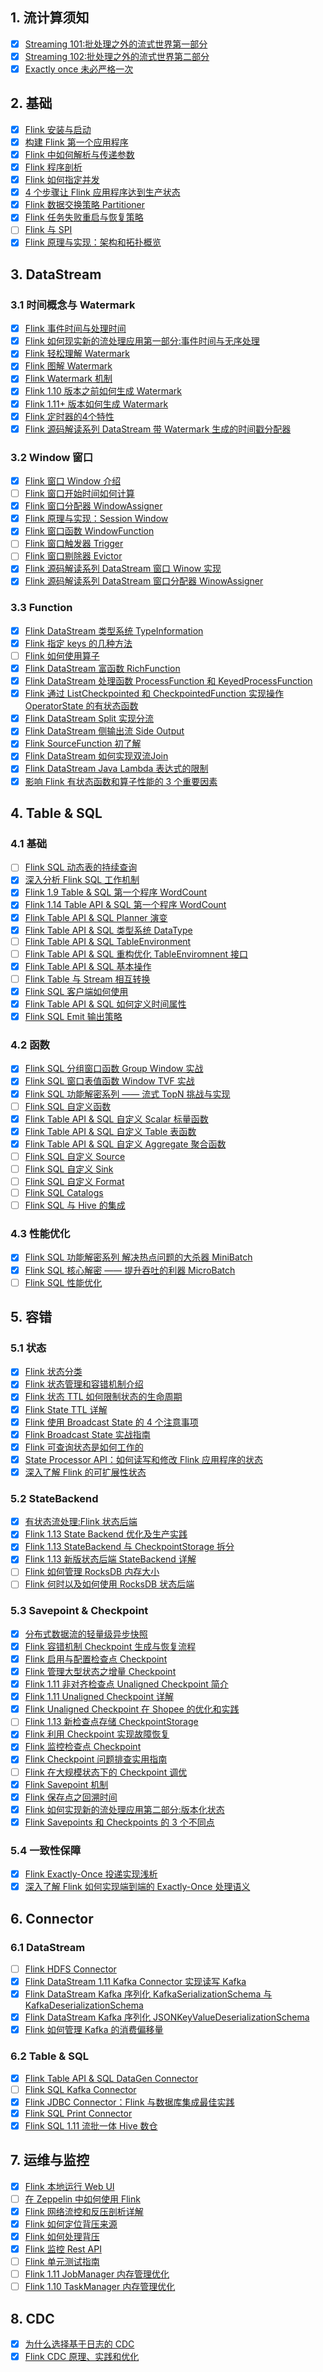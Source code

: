 
## 1. 流计算须知

- [x] [Streaming 101:批处理之外的流式世界第一部分](https://smartsi.blog.csdn.net/article/details/122692636)
- [x] [Streaming 102:批处理之外的流式世界第二部分](https://smartsi.blog.csdn.net/article/details/122913457)
- [x] [Exactly once 未必严格一次](https://smartsi.blog.csdn.net/article/details/126456735)

## 2. 基础

- [x] [Flink 安装与启动](https://blog.csdn.net/SunnyYoona/article/details/78276595)
- [x] [构建 Flink 第一个应用程序](https://blog.csdn.net/SunnyYoona/article/details/126087865)
- [x] [Flink 中如何解析与传递参数](https://smartsi.blog.csdn.net/article/details/126534721)
- [x] [Flink 程序剖析](https://smartsi.blog.csdn.net/article/details/126088002)
- [x] [Flink 如何指定并发](https://smartsi.blog.csdn.net/article/details/126535786)
- [x] [4 个步骤让 Flink 应用程序达到生产状态](https://smartsi.blog.csdn.net/article/details/126682174)
- [x] [Flink 数据交换策略 Partitioner](https://smartsi.blog.csdn.net/article/details/127816865)
- [x] [Flink 任务失败重启与恢复策略](https://smartsi.blog.csdn.net/article/details/126451162)
- [ ] [Flink 与 SPI]()
- [x] [Flink 原理与实现：架构和拓扑概览](https://smartsi.blog.csdn.net/article/details/127384980)

## 3. DataStream

### 3.1 时间概念与 Watermark

- [x] [Flink 事件时间与处理时间](https://smartsi.blog.csdn.net/article/details/126554454)
- [x] [Flink 如何现实新的流处理应用第一部分:事件时间与无序处理](https://smartsi.blog.csdn.net/article/details/126551181)
- [x] [Flink 轻松理解 Watermark](https://smartsi.blog.csdn.net/article/details/126684369)
- [x] [Flink 图解 Watermark](https://smartsi.blog.csdn.net/article/details/126688873)
- [x] [Flink Watermark 机制](https://smartsi.blog.csdn.net/article/details/126689246)
- [x] [Flink 1.10 版本之前如何生成 Watermark](https://smartsi.blog.csdn.net/article/details/126563487)
- [x] [Flink 1.11+ 版本如何生成 Watermark](https://smartsi.blog.csdn.net/article/details/126791104)
- [x] [Flink 定时器的4个特性](https://smartsi.blog.csdn.net/article/details/126714638)
- [x] [Flink 源码解读系列 DataStream 带 Watermark 生成的时间戳分配器](https://smartsi.blog.csdn.net/article/details/126797894)

### 3.2 Window 窗口

- [x] [Flink 窗口 Window 介绍](https://smartsi.blog.csdn.net/article/details/126554021)
- [ ] [Flink 窗口开始时间如何计算]()
- [x] [Flink 窗口分配器 WindowAssigner](https://smartsi.blog.csdn.net/article/details/126652876)
- [x] [Flink 原理与实现：Session Window](https://smartsi.blog.csdn.net/article/details/126614957)
- [x] [Flink 窗口函数 WindowFunction](https://smartsi.blog.csdn.net/article/details/126681922)
- [ ] [Flink 窗口触发器 Trigger]()
- [ ] [Flink 窗口剔除器 Evictor]()
- [x] [Flink 源码解读系列 DataStream 窗口 Winow 实现](https://smartsi.blog.csdn.net/article/details/126574164)
- [x] [Flink 源码解读系列 DataStream 窗口分配器 WinowAssigner](https://smartsi.blog.csdn.net/article/details/126594720)

### 3.3 Function

- [x] [Flink DataStream 类型系统 TypeInformation](https://smartsi.blog.csdn.net/article/details/124333830)
- [x] [Flink 指定 keys 的几种方法](https://smartsi.blog.csdn.net/article/details/126417116)
- [ ] [Flink 如何使用算子]()
- [x] [Flink DataStream 富函数 RichFunction](https://smartsi.blog.csdn.net/article/details/130191889)
- [x] [Flink DataStream 处理函数 ProcessFunction 和 KeyedProcessFunction](https://smartsi.blog.csdn.net/article/details/126851094)
- [x] [Flink 通过 ListCheckpointed 和 CheckpointedFunction 实现操作 OperatorState 的有状态函数](https://smartsi.blog.csdn.net/article/details/130298767)
- [x] [Flink DataStream Split 实现分流](https://smartsi.blog.csdn.net/article/details/126737446)
- [x] [Flink DataStream 侧输出流 Side Output](https://smartsi.blog.csdn.net/article/details/126737944)
- [x] [Flink SourceFunction 初了解](https://smartsi.blog.csdn.net/article/details/123342142)
- [x] [Flink DataStream 如何实现双流Join](https://smartsi.blog.csdn.net/article/details/128945198)
- [x] [Flink DataStream Java Lambda 表达式的限制](https://smartsi.blog.csdn.net/article/details/120661028)
- [x] [影响 Flink 有状态函数和算子性能的 3 个重要因素](https://smartsi.blog.csdn.net/article/details/126550984)

## 4. Table & SQL

### 4.1 基础

- [ ] [Flink SQL 动态表的持续查询]()
- [x] [深入分析 Flink SQL 工作机制](https://smartsi.blog.csdn.net/article/details/127195605)
- [x] [Flink 1.9 Table & SQL 第一个程序 WordCount](https://smartsi.blog.csdn.net/article/details/124062998)
- [x] [Flink 1.14 Table API & SQL 第一个程序 WordCount](https://smartsi.blog.csdn.net/article/details/124110710)
- [x] [Flink Table API & SQL Planner 演变](https://smartsi.blog.csdn.net/article/details/124159459)
- [x] [Flink Table API & SQL 类型系统 DataType](https://smartsi.blog.csdn.net/article/details/124555713)
- [ ] [Flink Table API & SQL TableEnvironment]()
- [ ] [Flink Table API & SQL 重构优化 TableEnviromnent 接口]()
- [x] [Flink Table API & SQL 基本操作](https://smartsi.blog.csdn.net/article/details/124205430)
- [ ] [Flink Table 与 Stream 相互转换]()
- [x] [Flink SQL 客户端如何使用](https://smartsi.blog.csdn.net/article/details/124460822)
- [x] [Flink Table API & SQL 如何定义时间属性](https://smartsi.blog.csdn.net/article/details/127173096)
- [x] [Flink SQL Emit 输出策略](https://smartsi.blog.csdn.net/article/details/127196376)

### 4.2 函数

- [x] [Flink SQL 分组窗口函数 Group Window 实战](https://smartsi.blog.csdn.net/article/details/127178520)
- [x] [Flink SQL 窗口表值函数 Window TVF 实战](https://smartsi.blog.csdn.net/article/details/127162902)
- [x] [Flink SQL 功能解密系列 —— 流式 TopN 挑战与实现](https://smartsi.blog.csdn.net/article/details/127378780)
- [ ] [Flink SQL 自定义函数]()
- [x] [Flink Table API & SQL 自定义 Scalar 标量函数](https://smartsi.blog.csdn.net/article/details/124853175)
- [x] [Flink Table API & SQL 自定义 Table 表函数](https://smartsi.blog.csdn.net/article/details/124874280)
- [x] [Flink Table API & SQL 自定义 Aggregate 聚合函数](https://smartsi.blog.csdn.net/article/details/124891129)
- [ ] [Flink SQL 自定义 Source]()
- [ ] [Flink SQL 自定义 Sink]()
- [ ] [Flink SQL 自定义 Format]()
- [ ] [Flink SQL Catalogs]()
- [ ] [Flink SQL 与 Hive 的集成]()

### 4.3 性能优化

- [x] [Flink SQL 功能解密系列 解决热点问题的大杀器 MiniBatch](https://smartsi.blog.csdn.net/article/details/127201264)
- [x] [Flink SQL 核心解密 —— 提升吞吐的利器 MicroBatch](https://smartsi.blog.csdn.net/article/details/127209707)
- [ ] [Flink SQL 性能优化]()

## 5. 容错

### 5.1 状态

- [x] [Flink 状态分类](https://smartsi.blog.csdn.net/article/details/123296073)
- [x] [Flink 状态管理和容错机制介绍](https://smartsi.blog.csdn.net/article/details/126551467)
- [x] [Flink 状态 TTL 如何限制状态的生命周期](https://smartsi.blog.csdn.net/article/details/127118930)
- [x] [Flink State TTL 详解](https://smartsi.blog.csdn.net/article/details/123221583)
- [x] [Flink 使用 Broadcast State 的 4 个注意事项](https://smartsi.blog.csdn.net/article/details/127833112)
- [x] [Flink Broadcast State 实战指南](https://smartsi.blog.csdn.net/article/details/127831923)
- [x] [Flink 可查询状态是如何工作的](https://smartsi.blog.csdn.net/article/details/127118986)
- [x] [State Processor API：如何读写和修改 Flink 应用程序的状态](https://smartsi.blog.csdn.net/article/details/123265728)
- [x] [深入了解 Flink 的可扩展性状态](https://smartsi.blog.csdn.net/article/details/121006448)

### 5.2 StateBackend

- [x] [有状态流处理:Flink 状态后端](https://smartsi.blog.csdn.net/article/details/126682122)
- [x] [Flink 1.13 State Backend 优化及生产实践](https://smartsi.blog.csdn.net/article/details/123057769)
- [x] [Flink 1.13 StateBackend 与 CheckpointStorage 拆分](https://smartsi.blog.csdn.net/article/details/123057769)
- [x] [Flink 1.13 新版状态后端 StateBackend 详解](https://smartsi.blog.csdn.net/article/details/127118745)
- [ ] [Flink 如何管理 RocksDB 内存大小]()
- [ ] [Flink 何时以及如何使用 RocksDB 状态后端]()

### 5.3 Savepoint & Checkpoint

- [x] [分布式数据流的轻量级异步快照](https://smartsi.blog.csdn.net/article/details/127080910)
- [x] [Flink 容错机制 Checkpoint 生成与恢复流程](https://smartsi.blog.csdn.net/article/details/127019291)
- [x] [Flink 启用与配置检查点 Checkpoint](https://smartsi.blog.csdn.net/article/details/127038694)
- [x] [Flink 管理大型状态之增量 Checkpoint](https://smartsi.blog.csdn.net/article/details/127021174)
- [x] [Flink 1.11 非对齐检查点 Unaligned Checkpoint 简介](https://smartsi.blog.csdn.net/article/details/127135982)
- [x] [Flink 1.11 Unaligned Checkpoint 详解](https://smartsi.blog.csdn.net/article/details/127142421)
- [x] [Flink Unaligned Checkpoint 在 Shopee 的优化和实践](https://smartsi.blog.csdn.net/article/details/127826573)
- [ ] [Flink 1.13 新检查点存储 CheckpointStorage]()
- [x] [Flink 利用 Checkpoint 实现故障恢复](https://smartsi.blog.csdn.net/article/details/127130006)
- [x] [Flink 监控检查点 Checkpoint](https://smartsi.blog.csdn.net/article/details/127038971)
- [x] [Flink Checkpoint 问题排查实用指南](https://smartsi.blog.csdn.net/article/details/127019399)
- [ ] [Flink 在大规模状态下的 Checkpoint 调优]()
- [x] [Flink Savepoint 机制](https://smartsi.blog.csdn.net/article/details/126534751)
- [x] [Flink 保存点之回溯时间](https://smartsi.blog.csdn.net/article/details/126474904)
- [x] [Flink 如何实现新的流处理应用第二部分:版本化状态](https://smartsi.blog.csdn.net/article/details/126551289)
- [x] [Flink Savepoints 和 Checkpoints 的 3 个不同点](https://smartsi.blog.csdn.net/article/details/126475549)

### 5.4 一致性保障

- [x] [Flink Exactly-Once 投递实现浅析](https://smartsi.blog.csdn.net/article/details/126494280)
- [x] [深入了解 Flink 如何实现端到端的 Exactly-Once 处理语义](https://smartsi.blog.csdn.net/article/details/127820457)

## 6. Connector

### 6.1 DataStream

- [ ] [Flink HDFS Connector]()
- [x] [Flink DataStream 1.11 Kafka Connector 实现读写 Kafka](https://smartsi.blog.csdn.net/article/details/130141728)
- [x] [Flink DataStream Kafka 序列化 KafkaSerializationSchema 与 KafkaDeserializationSchema](https://smartsi.blog.csdn.net/article/details/130179661)
- [x] [Flink DataStream Kafka 序列化 JSONKeyValueDeserializationSchema](https://smartsi.blog.csdn.net/article/details/130183924)
- [x] [Flink 如何管理 Kafka 的消费偏移量](https://smartsi.blog.csdn.net/article/details/126475307)

### 6.2 Table & SQL

- [x] [Flink Table API & SQL DataGen Connector](https://smartsi.blog.csdn.net/article/details/127200907)
- [ ] [Flink SQL Kafka Connector]()
- [x] [Flink JDBC Connector：Flink 与数据库集成最佳实践](https://smartsi.blog.csdn.net/article/details/126535909)
- [x] [Flink SQL Print Connector](https://smartsi.blog.csdn.net/article/details/124086562)
- [x] [Flink SQL 1.11 流批一体 Hive 数仓](https://smartsi.blog.csdn.net/article/details/121061979)

## 7. 运维与监控

- [x] [Flink 本地运行 Web UI](https://smartsi.blog.csdn.net/article/details/124742662)
- [ ] [在 Zeppelin 中如何使用 Flink]()
- [x] [Flink 网络流控和反压剖析详解](https://smartsi.blog.csdn.net/article/details/127312894)
- [x] [Flink 如何定位背压来源](https://smartsi.blog.csdn.net/article/details/129017246)
- [x] [Flink 如何处理背压](https://smartsi.blog.csdn.net/article/details/127355152)
- [x] [Flink 监控 Rest API](https://smartsi.blog.csdn.net/article/details/126087582)
- [ ] [Flink 单元测试指南]()
- [ ] [Flink 1.11 JobManager 内存管理优化]()
- [ ] [Flink 1.10 TaskManager 内存管理优化]()

## 8. CDC

- [x] [为什么选择基于日志的 CDC](https://smartsi.blog.csdn.net/article/details/120675143)
- [x] [Flink CDC 原理、实践和优化](https://blog.csdn.net/SunnyYoona/article/details/126377748?spm=1001.2014.3001.5501)
